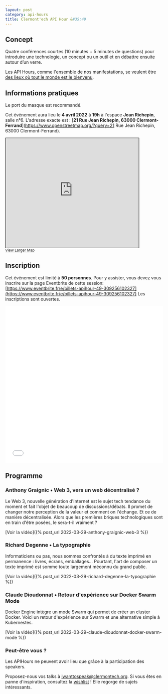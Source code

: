 ```yaml
---
layout: post
category: api-hours
title: Clermont'ech API Hour &#35;49
---
```


## Concept

Quatre conférences courtes (10 minutes + 5 minutes de questions)
pour introduire une technologie, un concept ou un outil et en débattre ensuite
autour d’un verre.

Les API Hours, comme l'ensemble de nos manifestations, se veulent être [des
lieux où tout le monde est le bienvenu](/code-of-conduct.html).


## Informations pratiques

Le port du masque est recommandé.

Cet événement aura lieu le **4 avril 2022** à **19h** à l'espace **Jean Richepin**, salle n°6. L'adresse
exacte est : [**21 Rue Jean Richepin, 63000 Clermont-Ferrand**](https://www.openstreetmap.org/?query=21 Rue Jean Richepin, 63000 Clermont-Ferrand).
<iframe width="425" height="350" frameborder="0" scrolling="no" marginheight="0" marginwidth="0" src="https://www.openstreetmap.org/export/embed.html?bbox=3.0832609534263615%2C45.780859955814606%2C3.0868014693260193%2C45.78246302392347&amp;layer=mapnik" style="border: 1px solid black"></iframe><br/><small><a href="https://www.openstreetmap.org/#map=19/45.78166/3.08503">View Larger Map</a></small>
<br/>

## Inscription

Cet événement est limité à **50 personnes**.  Pour y assister, vous devez vous
inscrire sur la page Eventbrite de cette session: [https://www.eventbrite.fr/e/billets-apihour-49-309256102327](https://www.eventbrite.fr/e/billets-apihour-49-309256102327)
Les inscriptions sont ouvertes.

<iframe src="//eventbrite.fr/tickets-external?eid=309256102327&ref=etckt" frameborder="0" height="500" width="100%" vspace="0" hspace="0" marginheight="5" marginwidth="5" scrolling="auto" allowtransparency="true"></iframe>

<br/>

## Programme

### Anthony Graignic • Web 3, vers un web décentralisé ?

Le Web 3, nouvelle génération d'Internet est le sujet tech tendance du moment et fait l'objet de beaucoup de discussions/débats. Il promet de changer notre perception de la valeur et comment on l'échange. Et ce de manière décentralisée. Alors que les premières briques technologiques sont en train d'être posées, le sera-t-il vraiment ?

[Voir la vidéo]({% post_url 2022-03-29-anthony-graignic-web-3 %})

### Richard Degenne • La typographie

Informaticiens ou pas, nous sommes confrontés à du texte imprimé en permanence : livres, écrans, emballages... Pourtant, l'art de composer un texte imprimé est somme toute largement méconnu du grand public.

[Voir la vidéo]({% post_url 2022-03-29-richard-degenne-la-typographie %})


### Claude Dioudonnat • Retour d'expérience sur Docker Swarm Mode

Docker Engine intègre un mode Swarm qui permet de créer un cluster Docker. 
Voici un retour d'expérience sur Swarm et une alternative simple à Kubernestes.

[Voir la vidéo]({% post_url 2022-03-29-claude-dioudonnat-docker-swarm-mode %})

### Peut-être vous ?

Les APIHours ne peuvent avoir lieu que grâce à la participation des speakers.

Proposez-nous vos talks à [iwanttospeak@clermontech.org](mailto:iwanttospeak@clermontech.org). Si vous êtes en panne d'inspiration, consultez la [wishlist](/api-hours/wishlist.html) ! Elle regorge de sujets intéressants.

